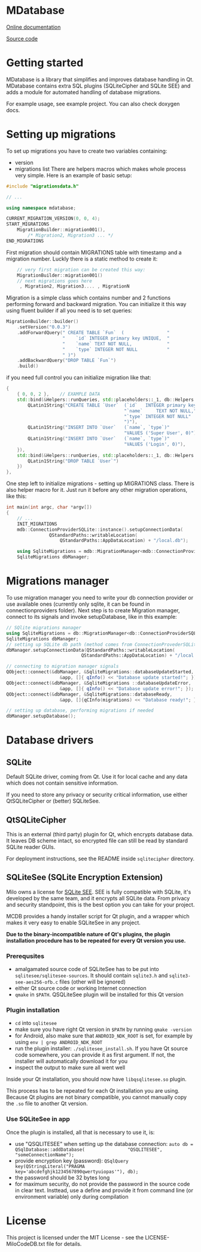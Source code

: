 MDatabase
===

[Online documentation](https://docs.milosolutions.com/milo-code-db/mmigrations)

[Source code](https://github.com/milosolutions/mmigrations)

# Getting started

MDatabase is a library that simplifies and improves database handling in Qt.
MDatabase contains extra SQL plugins (SQLiteCipher and SQLite SEE) and 
adds a module for automated handling of database migrations.

For example usage, see example project. You can also check doxygen docs.

# Setting up migrations

To set up migrations you have to create two  variables containing:
* version
* migrations list
There are helpers macros which makes whole process very simple. Here is an example
of basic setup:
```c++
#include "migrationsdata.h"

// ...

using namespace mdatabase;

CURRENT_MIGRATION_VERSION(0, 0, 4);
START_MIGRATIONS
    MigrationBuilder::migration001(),
        /* Migration2, Migration3 ... */ 
END_MIGRATIONS
```

First migration should contain MIGRATIONS table with timestamp and a migration 
number. Luckly there is a static method to create it:
```c++
    // very first migration can be created this way:
    MigrationBuilder::migration001()
    // next migrations goes here 
     , Migration2, Migration3.... , MigrationN
```


Migration is a simple class which contains number and 2 functions performing 
forward and backward migration. You can initialize it this way using fluent 
builder if all you need is to set queries:
```c++
MigrationBuilder::builder()
    .setVersion("0.0.3")
    .addForwardQuery(" CREATE TABLE `Fun`  (                "
                     "    `id` INTEGER primary key UNIQUE,  "
                     "    `name` TEXT NOT NULL,             "
                     "    `type` INTEGER NOT NULL           "
                     " )")
    .addBackwardQuery("DROP TABLE `Fun`")
    .build()
```

if you need full control you can initialize migration like that:
```c++
{
    { 0, 0, 2 },    // EXAMPLE DATA
    std::bind(&Helpers::runQueries, std::placeholders::_1, db::Helpers::Queries {
        QLatin1String("CREATE TABLE `User`  (`id`   INTEGER primary key UNIQUE,"
                                            "`name`		TEXT NOT NULL,"
                                            "`type`	INTEGER NOT NULL"
                                            ")"),
        QLatin1String("INSERT INTO `User`   (`name`, `type`)"
                                            "VALUES ('Super User', 0)"),
        QLatin1String("INSERT INTO `User`   (`name`, `type`)"
                                            "VALUES ('Login', 0)"),
    }),
    std::bind(&Helpers::runQueries, std::placeholders::_1, db::Helpers::Queries {
        QLatin1String("DROP TABLE `User`")
    })
},
```


One step left to initialize migrations - setting up MIGRATIONS class. 
There is also helper macro for it. Just run it before any other migration operations, like this:

```c++
int main(int argc, char *argv[])
{
    // ...
    INIT_MIGRATIONS
    mdb::ConnectionProviderSQLite::instance().setupConnectionData(
                QStandardPaths::writableLocation(
                    QStandardPaths::AppDataLocation) + "/local.db");

    using SqliteMigrations = mdb::MigrationManager<mdb::ConnectionProviderSQLite>;
    SqliteMigrations dbManager;
```


# Migrations manager
To use migration manager you need to write your db connection provider or use 
available ones (currently only sqlite, it can be found in connectionproviders 
folder). Next step is to create Migration manager, connect to its signals
and invoke setupDatabase, like in this example:

```c++
// SQlite migrations manager 
using SqliteMigrations = db::MigrationManager<db::ConnectionProviderSQLite>;
SqliteMigrations dbManager;
// setting up SQLite db path (method comes from ConnectionProvederSQLite)
dbManager.setupConnectionData(QStandardPaths::writableLocation(
                            QStandardPaths::AppDataLocation) + "/local.db");

// connecting to migration manager signals
QObject::connect(&dbManager, &SqliteMigrations::databaseUpdateStarted,
                    &app, []{ qInfo() << "Database update started!"; });
QObject::connect(&dbManager, &SqliteMigrations ::databaseUpdateError,
                    &app, []{ qInfo() << "Database update error!"; });
QObject::connect(&dbManager, &SqliteMigrations::databaseReady,
                    &app, []{qCInfo(migrations) << "Database ready!"; });

// setting up database, performing migrations if needed
dbManager.setupDatabase();
```

# Database drivers

## SQLite

Default SQLite driver, coming from Qt. Use it for local cache and any data which
does not contain sensitive information.

If you need to store any privacy or security critical information, use either
QtSQLiteCipher or (better) SQLiteSee.

## QtSQLiteCipher

This is an external (third party) plugin for Qt, which encrypts database data.
It leaves DB scheme intact, so encrypted file can still be read by standard
SQLite reader GUIs.

For deployment instructions, see the README inside `sqlitecipher` directory.

## SQLiteSee (SQLite Encryption Extension)

Milo owns a license for [SQLite SEE](https://www.hwaci.com/sw/sqlite/see.html).
SEE is fully compatible with SQLite, it's developed by the same team, and it
encrypts all SQLite data. From privacy and security standpoint, this is the best
option you can take for your project.

MCDB provides a handy installer script for Qt plugin, and a wrapper which makes 
it very easy to enable SQLiteSee in any project.

**Due to the binary-incompatible nature of Qt's plugins, the plugin** 
**installation procedure has to be repeated for every Qt version you use.**

### Prerequsites

* amalgamated source code of SQLiteSee has to be put into `sqlitesee/sqlitesee-sources`. It should contain `sqlite3.h` and `sqlite3-see-aes256-ofb.c` files (other will be ignored)
* either Qt source code or working Internet connection
* `qmake` in `$PATH`. QSQLiteSee plugin will be installed for this Qt version

### Plugin installation

* `cd` into `sqlitesee`
* make sure you have right Qt version in `$PATH` by running `qmake -version`
* for Android, also make sure that `ANDROID_NDK_ROOT` is set, for example by using `env | grep ANDROID_NDK_ROOT`
* run the plugin installer: `./sqlitesee_install.sh`. If you have Qt source code 
somewhere, you can provide it as first argument. If not, the installer will 
automatically download it for you
* inspect the output to make sure all went well

Inside your Qt installation, you should now have `libqsqlitesee.so` plugin.

This process has to be repeated for each Qt installation you are using. Because 
Qt plugins are not binary compatible, you cannot manually copy the `.so` file 
to another Qt version. 

### Use SQLiteSee in app

Once the plugin is installed, all that is necessary to use it, is:
* use "QSQLITESEE" when setting up the database connection: `auto db = QSqlDatabase::addDatabase(                "QSQLITESEE", "someConnectionName");`
* provide encryption key (password): `QSqlQuery key(QStringLiteral("PRAGMA key='abcdefghjk1234567890qwertyuiopas'"), db);`
* the password should be 32 bytes long
* for maximum security, do not provide the password in the source code in clear 
text. Insttead, use a define and provide it from command line (or environment 
variable) only during compilation

# License

This project is licensed under the MIT License - see the LICENSE-MiloCodeDB.txt file for details.
